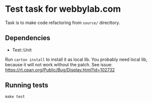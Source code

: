 # Test task for webbylab.com

Task is to make code refactoring from `source/` directtory.

## Dependencies

- Test::Unit

Run `carton install` to install it as local lib. You probably need local lib, because it will not work without the patch. 
See issue: https://rt.cpan.org/Public/Bug/Display.html?id=102732

## Running tests

    make test
